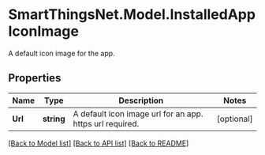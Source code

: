 # SmartThingsNet.Model.InstalledAppIconImage
A default icon image for the app.
## Properties

Name | Type | Description | Notes
------------ | ------------- | ------------- | -------------
**Url** | **string** | A default icon image url for an app. https url required.  | [optional] 

[[Back to Model list]](../README.md#documentation-for-models) [[Back to API list]](../README.md#documentation-for-api-endpoints) [[Back to README]](../README.md)

